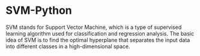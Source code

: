 # SVM-Python
SVM stands for Support Vector Machine, which is a type of supervised learning algorithm used for classification and regression analysis. The basic idea of SVM is to find the optimal hyperplane that separates the input data into different classes in a high-dimensional space. 
